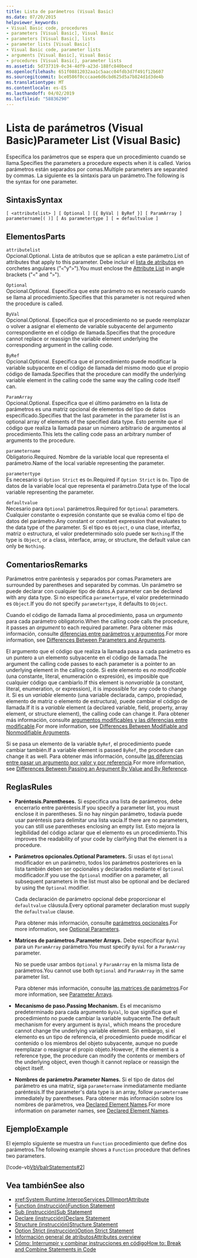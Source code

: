 ```yaml
---
title: Lista de parámetros (Visual Basic)
ms.date: 07/20/2015
helpviewer_keywords:
- Visual Basic code, procedures
- parameters [Visual Basic], Visual Basic
- parameters [Visual Basic], lists
- parameter lists [Visual Basic]
- Visual Basic code, parameter lists
- arguments [Visual Basic], Visual Basic
- procedures [Visual Basic], parameter lists
ms.assetid: 5d737319-0c34-4df9-a23d-188fc840becd
ms.openlocfilehash: 651f08812032aa1c5aacc04fdb3d7f491f12b607
ms.sourcegitcommit: bce0586f0cccaae6d6cbd625d5a7b824d1d3de4b
ms.translationtype: MT
ms.contentlocale: es-ES
ms.lasthandoff: 04/02/2019
ms.locfileid: "58836290"
---
```

# <a name="parameter-list-visual-basic"></a><span data-ttu-id="b5044-102">Lista de parámetros (Visual Basic)</span><span class="sxs-lookup"><span data-stu-id="b5044-102">Parameter List (Visual Basic)</span></span>
<span data-ttu-id="b5044-103">Especifica los parámetros que se espera que un procedimiento cuando se llama.</span><span class="sxs-lookup"><span data-stu-id="b5044-103">Specifies the parameters a procedure expects when it is called.</span></span> <span data-ttu-id="b5044-104">Varios parámetros están separados por comas.</span><span class="sxs-lookup"><span data-stu-id="b5044-104">Multiple parameters are separated by commas.</span></span> <span data-ttu-id="b5044-105">La siguiente es la sintaxis para un parámetro.</span><span class="sxs-lookup"><span data-stu-id="b5044-105">The following is the syntax for one parameter.</span></span>  
  
## <a name="syntax"></a><span data-ttu-id="b5044-106">Sintaxis</span><span class="sxs-lookup"><span data-stu-id="b5044-106">Syntax</span></span>  
  
```  
[ <attributelist> ] [ Optional ] [{ ByVal | ByRef }] [ ParamArray ]   
parametername[( )] [ As parametertype ] [ = defaultvalue ]  
```  
  
## <a name="parts"></a><span data-ttu-id="b5044-107">Elementos</span><span class="sxs-lookup"><span data-stu-id="b5044-107">Parts</span></span>  
 `attributelist`  
 <span data-ttu-id="b5044-108">Opcional.</span><span class="sxs-lookup"><span data-stu-id="b5044-108">Optional.</span></span> <span data-ttu-id="b5044-109">Lista de atributos que se aplican a este parámetro.</span><span class="sxs-lookup"><span data-stu-id="b5044-109">List of attributes that apply to this parameter.</span></span> <span data-ttu-id="b5044-110">Debe incluir el [lista de atributos](../../../visual-basic/language-reference/statements/attribute-list.md) en corchetes angulares ("`<`"y"`>`").</span><span class="sxs-lookup"><span data-stu-id="b5044-110">You must enclose the [Attribute List](../../../visual-basic/language-reference/statements/attribute-list.md) in angle brackets ("`<`" and "`>`").</span></span>  
  
 `Optional`  
 <span data-ttu-id="b5044-111">Opcional.</span><span class="sxs-lookup"><span data-stu-id="b5044-111">Optional.</span></span> <span data-ttu-id="b5044-112">Especifica que este parámetro no es necesario cuando se llama al procedimiento.</span><span class="sxs-lookup"><span data-stu-id="b5044-112">Specifies that this parameter is not required when the procedure is called.</span></span>  
  
 `ByVal`  
 <span data-ttu-id="b5044-113">Opcional.</span><span class="sxs-lookup"><span data-stu-id="b5044-113">Optional.</span></span> <span data-ttu-id="b5044-114">Especifica que el procedimiento no se puede reemplazar o volver a asignar el elemento de variable subyacente del argumento correspondiente en el código de llamada.</span><span class="sxs-lookup"><span data-stu-id="b5044-114">Specifies that the procedure cannot replace or reassign the variable element underlying the corresponding argument in the calling code.</span></span>  
  
 `ByRef`  
 <span data-ttu-id="b5044-115">Opcional.</span><span class="sxs-lookup"><span data-stu-id="b5044-115">Optional.</span></span> <span data-ttu-id="b5044-116">Especifica que el procedimiento puede modificar la variable subyacente en el código de llamada del mismo modo que el propio código de llamada.</span><span class="sxs-lookup"><span data-stu-id="b5044-116">Specifies that the procedure can modify the underlying variable element in the calling code the same way the calling code itself can.</span></span>  
  
 `ParamArray`  
 <span data-ttu-id="b5044-117">Opcional.</span><span class="sxs-lookup"><span data-stu-id="b5044-117">Optional.</span></span> <span data-ttu-id="b5044-118">Especifica que el último parámetro en la lista de parámetros es una matriz opcional de elementos del tipo de datos especificado.</span><span class="sxs-lookup"><span data-stu-id="b5044-118">Specifies that the last parameter in the parameter list is an optional array of elements of the specified data type.</span></span> <span data-ttu-id="b5044-119">Esto permite que el código que realiza la llamada pasar un número arbitrario de argumentos al procedimiento.</span><span class="sxs-lookup"><span data-stu-id="b5044-119">This lets the calling code pass an arbitrary number of arguments to the procedure.</span></span>  
  
 `parametername`  
 <span data-ttu-id="b5044-120">Obligatorio.</span><span class="sxs-lookup"><span data-stu-id="b5044-120">Required.</span></span> <span data-ttu-id="b5044-121">Nombre de la variable local que representa el parámetro.</span><span class="sxs-lookup"><span data-stu-id="b5044-121">Name of the local variable representing the parameter.</span></span>  
  
 `parametertype`  
 <span data-ttu-id="b5044-122">Es necesario si `Option Strict` es `On`.</span><span class="sxs-lookup"><span data-stu-id="b5044-122">Required if `Option Strict` is `On`.</span></span> <span data-ttu-id="b5044-123">Tipo de datos de la variable local que representa el parámetro.</span><span class="sxs-lookup"><span data-stu-id="b5044-123">Data type of the local variable representing the parameter.</span></span>  
  
 `defaultvalue`  
 <span data-ttu-id="b5044-124">Necesario para `Optional` parámetros.</span><span class="sxs-lookup"><span data-stu-id="b5044-124">Required for `Optional` parameters.</span></span> <span data-ttu-id="b5044-125">Cualquier constante o expresión constante que se evalúa como el tipo de datos del parámetro.</span><span class="sxs-lookup"><span data-stu-id="b5044-125">Any constant or constant expression that evaluates to the data type of the parameter.</span></span> <span data-ttu-id="b5044-126">Si el tipo es `Object`, o una clase, interfaz, matriz o estructura, el valor predeterminado solo puede ser `Nothing`.</span><span class="sxs-lookup"><span data-stu-id="b5044-126">If the type is `Object`, or a class, interface, array, or structure, the default value can only be `Nothing`.</span></span>  
  
## <a name="remarks"></a><span data-ttu-id="b5044-127">Comentarios</span><span class="sxs-lookup"><span data-stu-id="b5044-127">Remarks</span></span>  
 <span data-ttu-id="b5044-128">Parámetros entre paréntesis y separados por comas.</span><span class="sxs-lookup"><span data-stu-id="b5044-128">Parameters are surrounded by parentheses and separated by commas.</span></span> <span data-ttu-id="b5044-129">Un parámetro se puede declarar con cualquier tipo de datos.</span><span class="sxs-lookup"><span data-stu-id="b5044-129">A parameter can be declared with any data type.</span></span> <span data-ttu-id="b5044-130">Si no especifica `parametertype`, el valor predeterminado es `Object`.</span><span class="sxs-lookup"><span data-stu-id="b5044-130">If you do not specify `parametertype`, it defaults to `Object`.</span></span>  
  
 <span data-ttu-id="b5044-131">Cuando el código de llamada llama al procedimiento, pasa un *argumento* para cada parámetro obligatorio.</span><span class="sxs-lookup"><span data-stu-id="b5044-131">When the calling code calls the procedure, it passes an *argument* to each required parameter.</span></span> <span data-ttu-id="b5044-132">Para obtener más información, consulte [diferencias entre parámetros y argumentos](../../../visual-basic/programming-guide/language-features/procedures/differences-between-parameters-and-arguments.md).</span><span class="sxs-lookup"><span data-stu-id="b5044-132">For more information, see [Differences Between Parameters and Arguments](../../../visual-basic/programming-guide/language-features/procedures/differences-between-parameters-and-arguments.md).</span></span>  
  
 <span data-ttu-id="b5044-133">El argumento que el código que realiza la llamada pasa a cada parámetro es un puntero a un elemento subyacente en el código de llamada.</span><span class="sxs-lookup"><span data-stu-id="b5044-133">The argument the calling code passes to each parameter is a pointer to an underlying element in the calling code.</span></span> <span data-ttu-id="b5044-134">Si este elemento es *no modificable* (una constante, literal, enumeración o expresión), es imposible que cualquier código que cambiarlo.</span><span class="sxs-lookup"><span data-stu-id="b5044-134">If this element is *nonvariable* (a constant, literal, enumeration, or expression), it is impossible for any code to change it.</span></span> <span data-ttu-id="b5044-135">Si es un *variable* elemento (una variable declarada, campo, propiedad, elemento de matriz o elemento de estructura), puede cambiar el código de llamada.</span><span class="sxs-lookup"><span data-stu-id="b5044-135">If it is a *variable* element (a declared variable, field, property, array element, or structure element), the calling code can change it.</span></span> <span data-ttu-id="b5044-136">Para obtener más información, consulte [argumentos modificables y las diferencias entre modificable](../../../visual-basic/programming-guide/language-features/procedures/differences-between-modifiable-and-nonmodifiable-arguments.md).</span><span class="sxs-lookup"><span data-stu-id="b5044-136">For more information, see [Differences Between Modifiable and Nonmodifiable Arguments](../../../visual-basic/programming-guide/language-features/procedures/differences-between-modifiable-and-nonmodifiable-arguments.md).</span></span>  
  
 <span data-ttu-id="b5044-137">Si se pasa un elemento de la variable `ByRef`, el procedimiento puede cambiar también.</span><span class="sxs-lookup"><span data-stu-id="b5044-137">If a variable element is passed `ByRef`, the procedure can change it as well.</span></span> <span data-ttu-id="b5044-138">Para obtener más información, consulte [las diferencias entre pasar un argumento por valor y por referencia](../../../visual-basic/programming-guide/language-features/procedures/differences-between-passing-an-argument-by-value-and-by-reference.md).</span><span class="sxs-lookup"><span data-stu-id="b5044-138">For more information, see [Differences Between Passing an Argument By Value and By Reference](../../../visual-basic/programming-guide/language-features/procedures/differences-between-passing-an-argument-by-value-and-by-reference.md).</span></span>  
  
## <a name="rules"></a><span data-ttu-id="b5044-139">Reglas</span><span class="sxs-lookup"><span data-stu-id="b5044-139">Rules</span></span>  
  
-   <span data-ttu-id="b5044-140">**Paréntesis.**</span><span class="sxs-lookup"><span data-stu-id="b5044-140">**Parentheses.**</span></span> <span data-ttu-id="b5044-141">Si especifica una lista de parámetros, debe encerrarlo entre paréntesis.</span><span class="sxs-lookup"><span data-stu-id="b5044-141">If you specify a parameter list, you must enclose it in parentheses.</span></span> <span data-ttu-id="b5044-142">Si no hay ningún parámetro, todavía puede usar paréntesis para delimitar una lista vacía.</span><span class="sxs-lookup"><span data-stu-id="b5044-142">If there are no parameters, you can still use parentheses enclosing an empty list.</span></span> <span data-ttu-id="b5044-143">Esto mejora la legibilidad del código aclarar que el elemento es un procedimiento.</span><span class="sxs-lookup"><span data-stu-id="b5044-143">This improves the readability of your code by clarifying that the element is a procedure.</span></span>  
  
-   <span data-ttu-id="b5044-144">**Parámetros opcionales.**</span><span class="sxs-lookup"><span data-stu-id="b5044-144">**Optional Parameters.**</span></span> <span data-ttu-id="b5044-145">Si usas el `Optional` modificador en un parámetro, todos los parámetros posteriores en la lista también deben ser opcionales y declarados mediante el `Optional` modificador.</span><span class="sxs-lookup"><span data-stu-id="b5044-145">If you use the `Optional` modifier on a parameter, all subsequent parameters in the list must also be optional and be declared by using the `Optional` modifier.</span></span>  
  
     <span data-ttu-id="b5044-146">Cada declaración de parámetro opcional debe proporcionar el `defaultvalue` cláusula.</span><span class="sxs-lookup"><span data-stu-id="b5044-146">Every optional parameter declaration must supply the `defaultvalue` clause.</span></span>  
  
     <span data-ttu-id="b5044-147">Para obtener más información, consulte [parámetros opcionales](../../../visual-basic/programming-guide/language-features/procedures/optional-parameters.md).</span><span class="sxs-lookup"><span data-stu-id="b5044-147">For more information, see [Optional Parameters](../../../visual-basic/programming-guide/language-features/procedures/optional-parameters.md).</span></span>  
  
-   <span data-ttu-id="b5044-148">**Matrices de parámetros.**</span><span class="sxs-lookup"><span data-stu-id="b5044-148">**Parameter Arrays.**</span></span> <span data-ttu-id="b5044-149">Debe especificar `ByVal` para un `ParamArray` parámetro.</span><span class="sxs-lookup"><span data-stu-id="b5044-149">You must specify `ByVal` for a `ParamArray` parameter.</span></span>  
  
     <span data-ttu-id="b5044-150">No se puede usar ambos `Optional` y `ParamArray` en la misma lista de parámetros.</span><span class="sxs-lookup"><span data-stu-id="b5044-150">You cannot use both `Optional` and `ParamArray` in the same parameter list.</span></span>  
  
     <span data-ttu-id="b5044-151">Para obtener más información, consulte [las matrices de parámetros](../../../visual-basic/programming-guide/language-features/procedures/parameter-arrays.md).</span><span class="sxs-lookup"><span data-stu-id="b5044-151">For more information, see [Parameter Arrays](../../../visual-basic/programming-guide/language-features/procedures/parameter-arrays.md).</span></span>  
  
-   <span data-ttu-id="b5044-152">**Mecanismo de paso.**</span><span class="sxs-lookup"><span data-stu-id="b5044-152">**Passing Mechanism.**</span></span> <span data-ttu-id="b5044-153">Es el mecanismo predeterminado para cada argumento `ByVal`, lo que significa que el procedimiento no puede cambiar la variable subyacente.</span><span class="sxs-lookup"><span data-stu-id="b5044-153">The default mechanism for every argument is `ByVal`, which means the procedure cannot change the underlying variable element.</span></span> <span data-ttu-id="b5044-154">Sin embargo, si el elemento es un tipo de referencia, el procedimiento puede modificar el contenido o los miembros del objeto subyacente, aunque no puede reemplazar o reasignar el propio objeto.</span><span class="sxs-lookup"><span data-stu-id="b5044-154">However, if the element is a reference type, the procedure can modify the contents or members of the underlying object, even though it cannot replace or reassign the object itself.</span></span>  
  
-   <span data-ttu-id="b5044-155">**Nombres de parámetro.**</span><span class="sxs-lookup"><span data-stu-id="b5044-155">**Parameter Names.**</span></span> <span data-ttu-id="b5044-156">Si el tipo de datos del parámetro es una matriz, siga `parametername` inmediatamente mediante paréntesis.</span><span class="sxs-lookup"><span data-stu-id="b5044-156">If the parameter's data type is an array, follow `parametername` immediately by parentheses.</span></span> <span data-ttu-id="b5044-157">Para obtener más información sobre los nombres de parámetros, vea [Declared Element Names](../../../visual-basic/programming-guide/language-features/declared-elements/declared-element-names.md).</span><span class="sxs-lookup"><span data-stu-id="b5044-157">For more information on parameter names, see [Declared Element Names](../../../visual-basic/programming-guide/language-features/declared-elements/declared-element-names.md).</span></span>  
  
## <a name="example"></a><span data-ttu-id="b5044-158">Ejemplo</span><span class="sxs-lookup"><span data-stu-id="b5044-158">Example</span></span>  
 <span data-ttu-id="b5044-159">El ejemplo siguiente se muestra un `Function` procedimiento que define dos parámetros.</span><span class="sxs-lookup"><span data-stu-id="b5044-159">The following example shows a `Function` procedure that defines two parameters.</span></span>  
  
 [!code-vb[VbVbalrStatements#2](~/samples/snippets/visualbasic/VS_Snippets_VBCSharp/VbVbalrStatements/VB/Class1.vb#2)]  
  
## <a name="see-also"></a><span data-ttu-id="b5044-160">Vea también</span><span class="sxs-lookup"><span data-stu-id="b5044-160">See also</span></span>

- <xref:System.Runtime.InteropServices.DllImportAttribute>
- [<span data-ttu-id="b5044-161">Function (instrucción)</span><span class="sxs-lookup"><span data-stu-id="b5044-161">Function Statement</span></span>](../../../visual-basic/language-reference/statements/function-statement.md)
- [<span data-ttu-id="b5044-162">Sub (instrucción)</span><span class="sxs-lookup"><span data-stu-id="b5044-162">Sub Statement</span></span>](../../../visual-basic/language-reference/statements/sub-statement.md)
- [<span data-ttu-id="b5044-163">Declare (instrucción)</span><span class="sxs-lookup"><span data-stu-id="b5044-163">Declare Statement</span></span>](../../../visual-basic/language-reference/statements/declare-statement.md)
- [<span data-ttu-id="b5044-164">Structure (instrucción)</span><span class="sxs-lookup"><span data-stu-id="b5044-164">Structure Statement</span></span>](../../../visual-basic/language-reference/statements/structure-statement.md)
- [<span data-ttu-id="b5044-165">Option Strict (instrucción)</span><span class="sxs-lookup"><span data-stu-id="b5044-165">Option Strict Statement</span></span>](../../../visual-basic/language-reference/statements/option-strict-statement.md)
- [<span data-ttu-id="b5044-166">Información general de atributos</span><span class="sxs-lookup"><span data-stu-id="b5044-166">Attributes overview</span></span>](../../../visual-basic/programming-guide/concepts/attributes/index.md)
- [<span data-ttu-id="b5044-167">Cómo: Interrumpir y combinar instrucciones en código</span><span class="sxs-lookup"><span data-stu-id="b5044-167">How to: Break and Combine Statements in Code</span></span>](../../../visual-basic/programming-guide/program-structure/how-to-break-and-combine-statements-in-code.md)
